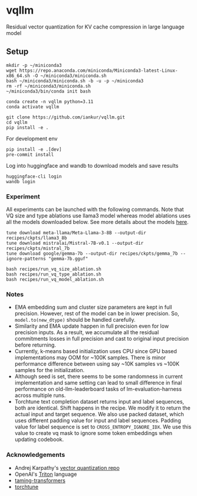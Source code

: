 # vqllm
Residual vector quantization for KV cache compression in large language model

## Setup
```
mkdir -p ~/miniconda3
wget https://repo.anaconda.com/miniconda/Miniconda3-latest-Linux-x86_64.sh -O ~/miniconda3/miniconda.sh
bash ~/miniconda3/miniconda.sh -b -u -p ~/miniconda3
rm -rf ~/miniconda3/miniconda.sh
~/miniconda3/bin/conda init bash

conda create -n vqllm python=3.11
conda activate vqllm

git clone https://github.com/iankur/vqllm.git
cd vqllm
pip install -e .
```

For development env
```
pip install -e .[dev]
pre-commit install
```

Log into huggingface and wandb to download models and save results
```
huggingface-cli login
wandb login
```

### Experiment
All experiments can be launched with the following commands. Note that VQ size and type ablations use llama3 model whereas model ablations uses all the models downloaded below. See more details about the models [here](https://pytorch.org/torchtune/stable/api_ref_models.html).
```
tune download meta-llama/Meta-Llama-3-8B --output-dir recipes/ckpts/llama3_8b
tune download mistralai/Mistral-7B-v0.1 --output-dir recipes/ckpts/mistral_7b
tune download google/gemma-7b --output-dir recipes/ckpts/gemma_7b --ignore-patterns "gemma-7b.gguf"

bash recipes/run_vq_size_ablation.sh
bash recipes/run_vq_type_ablation.sh
bash recipes/run_vq_model_ablation.sh
```

### Notes
- EMA embedding sum and cluster size parameters are kept in full precision. However, rest of the model can be in lower precision. So, `model.to(new_dtype)` should be handled carefully.
- Similarity and EMA update happen in full precision even for low precision inputs. As a result, we accumulate all the residual commitments losses in full precision and cast to original input precision before returning.
- Currently, k-means based initialization uses CPU since GPU based implementations may OOM for ~100K samples. There is minor performance difference between using say ~10K samples vs ~100K samples for the initialization.
- Although seed is set, there seems to be some randomness in current implementation and same setting can lead to small difference in final performance on old-llm-leaderboard tasks of lm-evaluation-harness across multiple runs.
- Torchtune text completion dataset returns input and label sequences, both are identical. Shift happens in the recipe. We modify it to return the actual input and target sequence. We also use packed dataset, which uses different padding value for input and label sequences. Padding value for label sequence is set to `CROSS_ENTROPY_IGNORE_IDX`. We use this value to create vq mask to ignore some token embeddings when updating codebook.

### Acknowledgements
- Andrej Karpathy's [vector quantization repo](https://github.com/karpathy/deep-vector-quantization)
- OpenAI's [Triton](https://triton-lang.org/main/index.html) language
- [taming-transformers](https://github.com/CompVis/taming-transformers)
- [torchtune](https://github.com/pytorch/torchtune)
